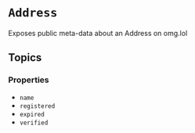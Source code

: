 # ``Address``

Exposes public meta-data about an Address on omg.lol

## Topics

### Properties

- ``name``
- ``registered``
- ``expired``
- ``verified``
